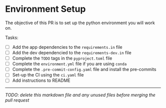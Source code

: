 # Environment Setup

The objective of this PR is to set up the python environment you will work on. 

Tasks: 

- [ ] Add the app dependencies to the `requirements.in` file 
- [ ] Add the dev dependencied to the `requirements-dev.in` file
- [ ] Complete the `TODO` tags in the `pyproject.toml` file
- [ ] Complete the `environment.yml` file if you are using `conda`
- [ ] Complete the `.pre-commit-config.yaml` file and install the pre-commits
- [ ] Set-up the CI using the `ci.yaml` file
- [ ] Add instructions to README 

___

*TODO: delete this markdown file and any unused files before merging the pull request*